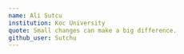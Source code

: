 ```yaml
---
name: Ali Sutcu
institution: Koc University
quote: Small changes can make a big difference.
github_user: Sutchu
---
```

